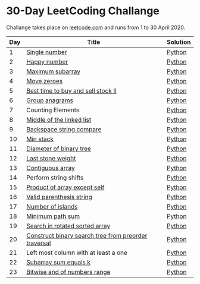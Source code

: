 # 30-Day LeetCoding Challange

Challange takes place on [leetcode.com](https://leetcode.com/) and runs from 1 to 30 April 2020.

| Day | Title | Solution |
| --- | ----- | -------- |
| 1 | [Single number](https://leetcode.com/problems/single-number/) | [Python](https://github.com/MateuszKudla/30-day-leet-coding-challange/blob/master/day-1/single-number.py) | 
| 2 | [Happy number](https://leetcode.com/problems/happy-number/) | [Python](https://github.com/MateuszKudla/30-day-leet-coding-challange/blob/master/day-2/happy-number.py) |
| 3 | [Maximum subarray](https://leetcode.com/problems/maximum-subarray/) | [Python](https://github.com/MateuszKudla/30-day-leet-coding-challange/blob/master/day-3/maximum-subarray.py) |
| 4 | [Move zeroes](https://leetcode.com/problems/move-zeroes/) | [Python](https://github.com/MateuszKudla/30-day-leet-coding-challange/blob/master/day-4/move-zeroes.py) |
| 5 | [Best time to buy and sell stock II](https://leetcode.com/problems/best-time-to-buy-and-sell-stock-ii/) | [Python](https://github.com/MateuszKudla/30-day-leet-coding-challange/blob/master/day-5/best-time-to-buy-and-sell-stock-ii.py) |
| 6 | [Group anagrams](https://leetcode.com/problems/group-anagrams/) | [Python](https://github.com/MateuszKudla/30-day-leet-coding-challange/blob/master/day-6/group-anagrams.py) |
| 7 | Counting Elements | [Python](https://github.com/MateuszKudla/30-day-leet-coding-challange/blob/master/day-7/counting-elements.py) |
| 8 | [Middle of the linked list](https://leetcode.com/problems/middle-of-the-linked-list/) | [Python](https://github.com/MateuszKudla/30-day-leet-coding-challange/blob/master/day-8/middle-of-the-linked-list.py) |
| 9 | [Backspace string compare](https://leetcode.com/problems/backspace-string-compare/) | [Python](https://github.com/MateuszKudla/30-day-leet-coding-challange/blob/master/day-9/backspace-string-compare.py) |
| 10 | [Min stack](https://leetcode.com/problems/min-stack/) | [Python](https://github.com/MateuszKudla/30-day-leet-coding-challange/blob/master/day-10/min-stack.py) |
| 11 | [Diameter of binary tree](https://leetcode.com/problems/diameter-of-binary-tree/) | [Python](https://github.com/MateuszKudla/30-day-leet-coding-challange/blob/master/day-11/diameter-of-binary-tree.py) |
| 12 | [Last stone weight](https://leetcode.com/problems/last-stone-weight/) | [Python](https://github.com/MateuszKudla/30-day-leet-coding-challange/blob/master/day-12/last-stone-weight.py) |
| 13 | [Contiguous array](https://leetcode.com/problems/contiguous-array/) | [Python](https://github.com/MateuszKudla/30-day-leet-coding-challange/blob/master/day-13/contiguous-array.py) |
| 14 | Perform string shifts | [Python](https://github.com/MateuszKudla/30-day-leet-coding-challange/blob/master/day-14/perform-string-shifts.py) |
| 15 | [Product of array except self](https://leetcode.com/problems/product-of-array-except-self/) | [Python](https://github.com/MateuszKudla/30-day-leet-coding-challange/blob/master/day-15/product-of-array-except-self.py) |
| 16 | [Valid parenthesis string](https://leetcode.com/problems/valid-parenthesis-string/) | [Python](https://github.com/MateuszKudla/30-day-leet-coding-challange/blob/master/day-16/valid-parenthesis-string.py) |
| 17 | [Number of islands](https://leetcode.com/problems/number-of-islands/) | [Python](https://github.com/MateuszKudla/30-day-leet-coding-challange/blob/master/day-17/number-of-islands.py) |
| 18 | [Minimum path sum](https://leetcode.com/problems/minimum-path-sum/) | [Python](https://github.com/MateuszKudla/30-day-leet-coding-challange/blob/master/day-18/minimum-path-sum.py) |
| 19 | [Search in rotated sorted array](https://leetcode.com/problems/search-in-rotated-sorted-array/) | [Python](https://github.com/MateuszKudla/30-day-leet-coding-challange/blob/master/day-19/search-in-rotated-sorted-array.py) |
| 20 | [Construct binary search tree from preorder traversal](https://leetcode.com/problems/construct-binary-search-tree-from-preorder-traversal/) | [Python](https://github.com/MateuszKudla/30-day-leet-coding-challange/blob/master/day-20/construct-binary-search-tree-from-preorder-traversal.py) |
| 21 | Left most column with at least a one | [Python](https://github.com/MateuszKudla/30-day-leet-coding-challange/blob/master/day-21/leftmost-column-with-at-least-a-one.py) |
| 22 | [Subarray sum equals k](https://leetcode.com/problems/subarray-sum-equals-k/) | [Python](https://github.com/MateuszKudla/30-day-leet-coding-challange/blob/master/day-22/subarray-sum-equals-k.py) |
| 23 | [Bitwise and of numbers range](https://leetcode.com/problems/bitwise-and-of-numbers-range/) | [Python](https://github.com/MateuszKudla/30-day-leet-coding-challange/blob/master/day-23/bitwise-and-of-numbers-range.py) |